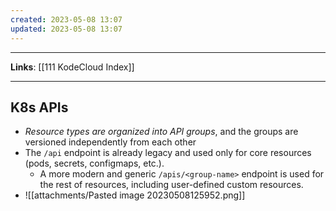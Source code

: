 ```yaml
---
created: 2023-05-08 13:07
updated: 2023-05-08 13:07
---
```

---
**Links**: [[111 KodeCloud Index]]

---

## K8s APIs
- *Resource types are organized into API groups*, and the groups are versioned independently from each other
- The `/api` endpoint is already legacy and used only for core resources (pods, secrets, configmaps, etc.). 
	- A more modern and generic `/apis/<group-name>` endpoint is used for the rest of resources, including user-defined custom resources.
- ![[attachments/Pasted image 20230508125952.png]]